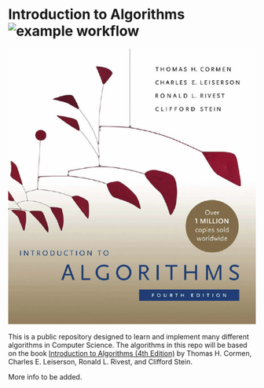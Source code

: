 # Introduction to Algorithms ![example workflow](https://github.com/pshrest2/algorithms/actions/workflows/ci.yaml/badge.svg)

![alt text](public/image.png)

This is a public repository designed to learn and implement many different algorithms in Computer Science.
The algorithms in this repo will be based on the book [Introduction to Algorithms (4th Edition)](https://mitpress.mit.edu/9780262046305/introduction-to-algorithms/) by Thomas H. Cormen, Charles E. Leiserson, Ronald L. Rivest, and Clifford Stein.

More info to be added.
